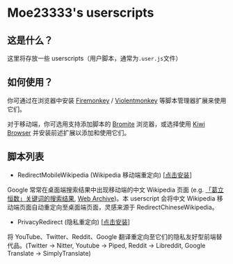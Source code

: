 # Moe23333's userscripts

## 这是什么？

这里将存放一些 userscripts（用户脚本，通常为`.user.js`文件）

## 如何使用？

你可通过在浏览器中安装 [Firemonkey](https://addons.mozilla.org/firefox/addon/firemonkey) / [Violentmonkey](https://violentmonkey.github.io) 等脚本管理器扩展来使用它们。

对于移动端，你可选用支持添加脚本的 [Bromite](https://github.com/bromite/bromite) 浏览器，或选择使用 [Kiwi Browser](https://github.com/kiwibrowser/src.next) 并安装前述扩展以添加和使用它们。

## 脚本列表

- RedirectMobileWikipedia  (Wikipedia 移动端重定向) [[点击安装](https://raw.githubusercontent.com/Moe23333/userscripts/master/redirect_mobile_wikipedia.user.js)]

Google 常常在桌面端搜索结果中出现移动端的中文 Wikipedia 页面 (e.g. [「葛立恒数」关键词的搜索结果](https://www.google.com/search?q=%E8%91%9B%E7%AB%8B%E6%81%92%E6%95%B0), [Web Archive](https://web.archive.org/web/20221205085332/https://www.google.com/search?q=%E8%91%9B%E7%AB%8B%E6%81%92%E6%95%B0))。本 userscript 会将中文 Wikipedia 移动端页面自动重定向至桌面端页面，灵感来源于 RedirectChineseWikipedia。

- PrivacyRedirect (隐私重定向) [[点击安装](https://raw.githubusercontent.com/Moe23333/userscripts/main/privacy_redirect.user.js)]

将 YouTube、Twitter、Reddit、Google 翻译重定向至它们的隐私友好型前端替代品。(Twitter -> Nitter, Youtube -> Piped, Reddit -> Libreddit, Google Translate -> SimplyTranslate)
